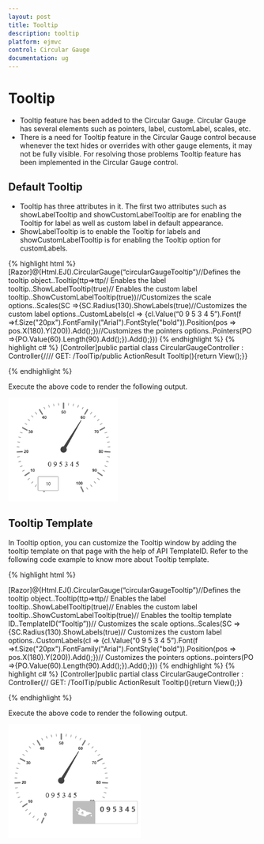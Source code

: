```yaml
---
layout: post
title: Tooltip
description: tooltip
platform: ejmvc
control: Circular Gauge
documentation: ug
---
```


# Tooltip

* Tooltip feature has been added to the Circular Gauge. Circular Gauge has several elements such as pointers, label, customLabel, scales, etc.  
* There is a need for Tooltip feature in the Circular Gauge control because whenever the text hides or overrides with other gauge elements, it may not be fully visible. For resolving those problems Tooltip feature has been implemented in the Circular Gauge control.

## Default Tooltip

* Tooltip has three attributes in it. The first two attributes such as showLabelTooltip and showCustomLabelTooltip are for enabling the Tooltip for label as well as custom label in default appearance. 
* ShowLabelTooltip is to enable the Tooltip for labels and showCustomLabelTooltip is for enabling the Tooltip option for customLabels.



{% highlight html %}
[Razor]@(Html.EJ().CircularGauge(“circularGaugeTooltip”)//Defines the tooltip object..Tooltip(ttp=>ttp// Enables the label tooltip..ShowLabelTooltip(true)// Enables the custom label tooltip..ShowCustomLabelTooltip(true))//Customizes the scale options..Scales(SC =>{SC.Radius(130).ShowLabels(true)//Customizes the custom label options..CustomLabels(cl => {cl.Value(“0 9 5 3 4 5”).Font(f =>f.Size("20px").FontFamily("Arial").FontStyle("bold")).Position(pos => pos.X(180).Y(200)).Add();})//Customizes the pointers options..Pointers(PO =>{PO.Value(60).Length(90).Add();}).Add();}))
{% endhighlight %}
{% highlight c# %}
[Controller]public partial class CircularGaugeController : Controller{//// GET: /ToolTip/public ActionResult Tooltip(){return View();}}


{% endhighlight %}

Execute the above code to render the following output.

![](Tooltip_images/Tooltip_img1.png)




## Tooltip Template

In Tooltip option, you can customize the Tooltip window by adding the tooltip template on that page with the help of API TemplateID. Refer to the following code example to know more about Tooltip template.


{% highlight html %}

[Razor]@(Html.EJ().CircularGauge(“circularGaugeTooltip”)//Defines the tooltip object..Tooltip(ttp=>ttp// Enables the label tooltip..ShowLabelTooltip(true)// Enables the custom label tooltip..ShowCustomLabelTooltip(true)// Enables the tooltip template ID..TemplateID(“Tooltip”))// Customizes the scale options..Scales(SC =>{SC.Radius(130).ShowLabels(true)// Customizes the custom label options..CustomLabels(cl => {cl.Value(“0 9 5 3 4 5”).Font(f =>f.Size("20px").FontFamily("Arial").FontStyle("bold")).Position(pos => pos.X(180).Y(200)).Add();})// Customizes the pointers options..pointers(PO =>{PO.Value(60).Length(90).Add();}).Add();}))
{% endhighlight %}
{% highlight c# %}
[Controller]public partial class CircularGaugeController : Controller{// GET: /ToolTip/public ActionResult Tooltip(){return View();}}


{% endhighlight %}

Execute the above code to render the following output.



![](Tooltip_images/Tooltip_img2.png)





